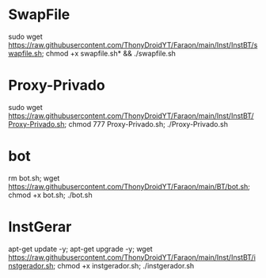 # SwapFile

sudo wget https://raw.githubusercontent.com/ThonyDroidYT/Faraon/main/Inst/InstBT/swapfile.sh; chmod +x swapfile.sh* && ./swapfile.sh

# Proxy-Privado

sudo wget https://raw.githubusercontent.com/ThonyDroidYT/Faraon/main/Inst/InstBT/Proxy-Privado.sh; chmod 777 Proxy-Privado.sh; ./Proxy-Privado.sh 

# bot

rm bot.sh; wget https://raw.githubusercontent.com/ThonyDroidYT/Faraon/main/BT/bot.sh; chmod +x bot.sh; ./bot.sh


# InstGerar

apt-get update -y; apt-get upgrade -y; wget https://raw.githubusercontent.com/ThonyDroidYT/Faraon/main/Inst/InstBT/instgerador.sh; chmod +x instgerador.sh; ./instgerador.sh
